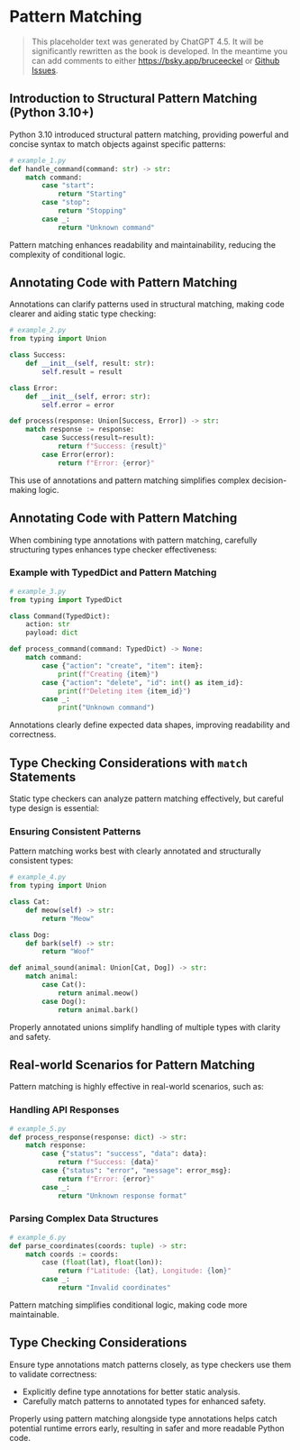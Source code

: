 # Pattern Matching

> This placeholder text was generated by ChatGPT 4.5.
> It will be significantly rewritten as the book is developed.
> In the meantime you can add comments to either <https://bsky.app/bruceeckel> or [Github Issues](https://github.com/ThinkingInTypes/ThinkingInTypes.github.io/issues).

## Introduction to Structural Pattern Matching (Python 3.10+)

Python 3.10 introduced structural pattern matching, providing powerful and concise syntax to match objects against specific patterns:

```python
# example_1.py
def handle_command(command: str) -> str:
    match command:
        case "start":
            return "Starting"
        case "stop":
            return "Stopping"
        case _:
            return "Unknown command"
```

Pattern matching enhances readability and maintainability, reducing the complexity of conditional logic.

## Annotating Code with Pattern Matching

Annotations can clarify patterns used in structural matching, making code clearer and aiding static type checking:

```python
# example_2.py
from typing import Union

class Success:
    def __init__(self, result: str):
        self.result = result

class Error:
    def __init__(self, error: str):
        self.error = error

def process(response: Union[Success, Error]) -> str:
    match response := response:
        case Success(result=result):
            return f"Success: {result}"
        case Error(error):
            return f"Error: {error}"
```

This use of annotations and pattern matching simplifies complex decision-making logic.

## Annotating Code with Pattern Matching

When combining type annotations with pattern matching, carefully structuring types enhances type checker effectiveness:

### Example with TypedDict and Pattern Matching

```python
# example_3.py
from typing import TypedDict

class Command(TypedDict):
    action: str
    payload: dict

def process_command(command: TypedDict) -> None:
    match command:
        case {"action": "create", "item": item}:
            print(f"Creating {item}")
        case {"action": "delete", "id": int() as item_id}:
            print(f"Deleting item {item_id}")
        case _:
            print("Unknown command")
```

Annotations clearly define expected data shapes, improving readability and correctness.

## Type Checking Considerations with `match` Statements

Static type checkers can analyze pattern matching effectively, but careful type design is essential:

### Ensuring Consistent Patterns

Pattern matching works best with clearly annotated and structurally consistent types:

```python
# example_4.py
from typing import Union

class Cat:
    def meow(self) -> str:
        return "Meow"

class Dog:
    def bark(self) -> str:
        return "Woof"

def animal_sound(animal: Union[Cat, Dog]) -> str:
    match animal:
        case Cat():
            return animal.meow()
        case Dog():
            return animal.bark()
```

Properly annotated unions simplify handling of multiple types with clarity and safety.

## Real-world Scenarios for Pattern Matching

Pattern matching is highly effective in real-world scenarios, such as:

### Handling API Responses

```python
# example_5.py
def process_response(response: dict) -> str:
    match response:
        case {"status": "success", "data": data}:
            return f"Success: {data}"
        case {"status": "error", "message": error_msg}:
            return f"Error: {error}"
        case _:
            return "Unknown response format"
```

### Parsing Complex Data Structures

```python
# example_6.py
def parse_coordinates(coords: tuple) -> str:
    match coords := coords:
        case (float(lat), float(lon)):
            return f"Latitude: {lat}, Longitude: {lon}"
        case _:
            return "Invalid coordinates"
```

Pattern matching simplifies conditional logic, making code more maintainable.

## Type Checking Considerations

Ensure type annotations match patterns closely, as type checkers use them to validate correctness:

- Explicitly define type annotations for better static analysis.
- Carefully match patterns to annotated types for enhanced safety.

Properly using pattern matching alongside type annotations helps catch potential runtime errors early, resulting in safer and more readable Python code.
